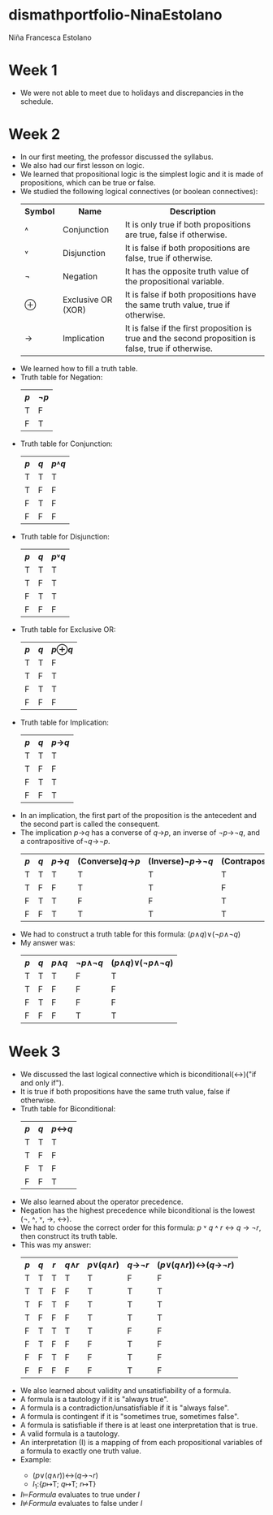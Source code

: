 # dismathportfolio-NinaEstolano
Niña Francesca Estolano
<h1>Week 1</h1>
<ul type="disc">
<li>We were not able to meet due to holidays and discrepancies in the schedule.</li></ul>
<h1>Week 2</h1>
<ul type="disc">
<li>In our first meeting, the professor discussed the syllabus.</li>
<li>We also had our first lesson on logic.</li>
<li>We learned that propositional logic is the simplest logic and it is made of propositions, which can be true or false.</li>
<li>We studied the following logical connectives (or boolean connectives):</li>
<table style="width:100%">
  <tr>
    <th>Symbol</th>
    <th>Name</th> 
    <th>Description</th>
  </tr>
  <tr>
    <td>˄</td>
    <td>Conjunction</td> 
    <td>It is only true if both propositions are true, false if otherwise.</td>
  </tr>
  <tr>
    <td>˅</td>
    <td>Disjunction</td> 
    <td>It is false if both propositions are false, true if otherwise.</td>
  </tr>
  <tr>
    <td>¬</td>
    <td>Negation</td> 
    <td>It has the opposite truth value of the propositional variable.</td>
  </tr>
  <tr>
    <td>⊕</td>
    <td>Exclusive OR (XOR)</td> 
    <td>It is false if both propositions have the same truth value, true if otherwise.</td>
  </tr>
  <tr>
    <td>→</td>
    <td>Implication</td> 
    <td>It is false if the first proposition is true and the second proposition is false, true if otherwise.</td>
  </tr>
</table>
<li>We learned how to fill a truth table.</li>
<li>Truth table for Negation:</li>
<table style="width:100%">
  <tr>
    <th><i>p</i></th>
    <th>¬<i>p</i></th> 
  </tr>
  <tr>
    <td>T</td>
    <td>F</td> 
  </tr>
  <tr>
    <td>F</td>
    <td>T</td> 
  </tr>
</table>
<li>Truth table for Conjunction:</li>
<table style="width:100%">
  <tr>
    <th><i>p</i></th>
    <th><i>q</i></th>
    <th><i>p</i>˄<i>q</i></th>
  </tr>
  <tr>
    <td>T</td>
    <td>T</td> 
    <td>T</td> 
  </tr>
  <tr>
    <td>T</td>
    <td>F</td>
    <td>F</td> 
  </tr>
   <tr>
    <td>F</td>
    <td>T</td>
    <td>F</td> 
  </tr>
   <tr>
    <td>F</td>
    <td>F</td>
    <td>F</td> 
  </tr>
</table>
<li>Truth table for Disjunction:</li>
<table style="width:100%">
  <tr>
    <th><i>p</i></th>
    <th><i>q</i></th>
    <th><i>p</i>˅<i>q</i></th>
  </tr>
  <tr>
    <td>T</td>
    <td>T</td> 
    <td>T</td> 
  </tr>
  <tr>
    <td>T</td>
    <td>F</td>
    <td>T</td> 
  </tr>
   <tr>
    <td>F</td>
    <td>T</td>
    <td>T</td> 
  </tr>
   <tr>
    <td>F</td>
    <td>F</td>
    <td>F</td> 
  </tr>
</table>
<li>Truth table for Exclusive OR:</li>
<table style="width:100%">
  <tr>
    <th><i>p</i></th>
    <th><i>q</i></th>
    <th><i>p</i>⊕<i>q</i></th>
  </tr>
  <tr>
    <td>T</td>
    <td>T</td> 
    <td>F</td> 
  </tr>
  <tr>
    <td>T</td>
    <td>F</td>
    <td>T</td> 
  </tr>
   <tr>
    <td>F</td>
    <td>T</td>
    <td>T</td> 
  </tr>
   <tr>
    <td>F</td>
    <td>F</td>
    <td>F</td> 
  </tr>
</table>
<li>Truth table for Implication:</li>
<table style="width:100%">
  <tr>
    <th><i>p</i></th>
    <th><i>q</i></th>
    <th><i>p</i>→<i>q</i></th>
  </tr>
  <tr>
    <td>T</td>
    <td>T</td> 
    <td>T</td> 
  </tr>
  <tr>
    <td>T</td>
    <td>F</td>
    <td>F</td> 
  </tr>
   <tr>
    <td>F</td>
    <td>T</td>
    <td>T</td> 
  </tr>
   <tr>
    <td>F</td>
    <td>F</td>
    <td>T</td> 
  </tr>
</table>
<li>In an implication, the first part of the proposition is the antecedent and the second part is called the consequent.
<li>The implication <i>p</i>→<i>q</i> has a converse of <i>q</i>→<i>p</i>, an inverse of <i>¬p</i>→<i>¬q</i>, and a contrapositive of<i>¬q</i>→<i>¬p</i>.</li>
<table style="width:100%">
  <tr>
    <th><i>p</i></th>
    <th><i>q</i></th>
    <th><i>p</i>→<i>q</i></th>
    <th>(Converse)<i>q</i>→<i>p</i></th>
    <th>(Inverse)<i>¬p</i>→<i>¬q</i></th>
    <th>(Contrapositive)<i>¬q</i>→<i>¬p</i></th>
  </tr>
  <tr>
    <td>T</td>
    <td>T</td> 
    <td>T</td> 
    <td>T</td> 
    <td>T</td> 
    <td>T</td> 
  </tr>
  <tr>
    <td>T</td>
    <td>F</td>
    <td>F</td> 
    <td>T</td> 
    <td>T</td> 
    <td>F</td> 
  </tr>
   <tr>
    <td>F</td>
    <td>T</td>
    <td>T</td> 
    <td>F</td>
    <td>F</td>
    <td>T</td> 
  </tr>
   <tr>
    <td>F</td>
    <td>F</td>
    <td>T</td> 
    <td>T</td> 
    <td>T</td> 
    <td>T</td> 
  </tr>
</table>
<li>We had to construct a truth table for this formula: (<i>p</i>∧<i>q</i>)∨(¬<i>p</i>∧¬<i>q</i>)</li>
<li>My answer was:</li>
<table style="width:100%">
  <tr>
    <th><i>p</i></th>
    <th><i>q</i></th>
    <th><i>p</i>∧<i>q</i></th>
    <th>¬<i>p</i>∧¬<i>q</i></th>
    <th>(<i>p</i>∧<i>q</i>)∨(¬<i>p</i>∧¬<i>q</i>)</th>
  </tr>
  <tr>
    <td>T</td>
    <td>T</td> 
    <td>T</td> 
    <td>F</td> 
    <td>T</td> 
  </tr>
  <tr>
    <td>T</td>
    <td>F</td>
    <td>F</td>
    <td>F</td>
    <td>F</td> 
  </tr>
   <tr>
    <td>F</td>
    <td>T</td>
    <td>F</td>
    <td>F</td> 
    <td>F</td> 
  </tr>
   <tr>
    <td>F</td>
    <td>F</td>
    <td>F</td>
    <td>T</td> 
    <td>T</td> 
  </tr>
</table>
</ul>
<h1>Week 3</h1>
<ul type="disc">
<li>We discussed the last logical connective which is biconditional(↔)("if and only if").</li>
<li>It is true if both propositions have the same truth value, false if otherwise.</li>
<li>Truth table for Biconditional:</li>
<table style="width:100%">
  <tr>
    <th><i>p</i></th>
    <th><i>q</i></th>
    <th><i>p</i>↔<i>q</i></th>
  </tr>
  <tr>
    <td>T</td>
    <td>T</td> 
    <td>T</td> 
  </tr>
  <tr>
    <td>T</td>
    <td>F</td>
    <td>F</td> 
  </tr>
   <tr>
    <td>F</td>
    <td>T</td>
    <td>F</td> 
  </tr>
   <tr>
    <td>F</td>
    <td>F</td>
    <td>T</td> 
  </tr>
</table>
<li>We also learned about the operator precedence.</li>
<li>Negation has the highest precedence while biconditional is the lowest (¬, ˄, ˅, →, ↔).</li>
<li>We had to choose the correct order for this formula: <i>p</i> ˅ <i>q</i> ˄ <i>r</i> ↔ <i>q</i> → ¬<i>r</i>, then construct its truth table.</li>
<li>This was my answer:</li>
<table style="width:100%">
  <tr>
    <th><i>p</i></th>
    <th><i>q</i></th>
    <th><i>r</i></th>
    <th><i>q</i>∧<i>r</i></th>
    <th><i>p</i>∨(<i>q</i>∧<i>r</i>)</th>
    <th><i>q</i>→<i>¬r</i></th>
    <th>(<i>p</i>∨(<i>q</i>∧<i>r</i>))↔(<i>q</i>→<i>¬r</i>)</th>
  </tr>
  <tr>
    <td>T</td>
    <td>T</td> 
    <td>T</td> 
    <td>T</td> 
    <td>T</td>
    <td>F</td>
    <td>F</td>
  </tr>
  <tr>
    <td>T</td>
    <td>T</td>
    <td>F</td>
    <td>F</td>
    <td>T</td>
    <td>T</td>
    <td>T</td>
  </tr>
   <tr>
    <td>T</td>
    <td>F</td>
    <td>T</td>
    <td>F</td> 
    <td>T</td>
    <td>T</td>
    <td>T</td>
  </tr>
   <tr>
    <td>T</td>
    <td>F</td>
    <td>F</td>
    <td>F</td> 
    <td>T</td>
    <td>T</td>
    <td>T</td>
  </tr>
  <tr>
    <td>F</td>
    <td>T</td>
    <td>T</td>
    <td>T</td> 
    <td>T</td>
    <td>F</td>
    <td>F</td>
  </tr>
  <tr>
    <td>F</td>
    <td>T</td>
    <td>F</td>
    <td>F</td>
    <td>F</td>
    <td>T</td>
    <td>F</td>
  </tr>
   <tr>
    <td>F</td>
    <td>F</td>
    <td>T</td>
    <td>F</td> 
    <td>F</td>
    <td>T</td>
    <td>F</td>
  </tr>
   <tr>
    <td>F</td>
    <td>F</td>
    <td>F</td>
    <td>F</td> 
    <td>F</td>
    <td>T</td>
    <td>F</td>
  </tr>
</table>
<li>We also learned about validity and unsatisfiability of a formula.</li>
<li>A formula is a tautology if it is "always true".</li>
<li>A formula is a contradiction/unsatisfiable if it is "always false".</li>
<li>A formula is contingent if it is "sometimes true, sometimes false".</li>
<li>A formula is satisfiable if there is at least one interpretation that is true.</li>
<li>A valid formula is a tautology.</li>
<li>An interpretation (I) is a mapping of from each propositional variables of a formula to exactly one truth value.</li>
<li>Example:</li>
  <ul>
    <li>(<i>p</i>∨(<i>q</i>∧<i>r</i>))↔(<i>q</i>→<i>¬r</i>)</li>
    <li><i>I</i><sub>1</sub>:{<i>p</i>↦T; <i>q</i>↦T; <i>r</i>↦T}</li>
  </ul>
<li><i>I</i>⊨<i>Formula</i> evaluates to true under <i>I</i></li>
<li><i>I</i>⊭<i>Formula</i> evaluates to false under <i>I</i></li>
</ul>
